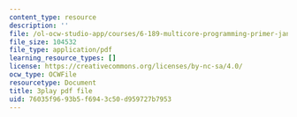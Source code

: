 ```yaml
---
content_type: resource
description: ''
file: /ol-ocw-studio-app/courses/6-189-multicore-programming-primer-january-iap-2007/76035f9693b5f6943c50d959727b7953_SI_GKdFQmds.pdf
file_size: 104532
file_type: application/pdf
learning_resource_types: []
license: https://creativecommons.org/licenses/by-nc-sa/4.0/
ocw_type: OCWFile
resourcetype: Document
title: 3play pdf file
uid: 76035f96-93b5-f694-3c50-d959727b7953
---
```

